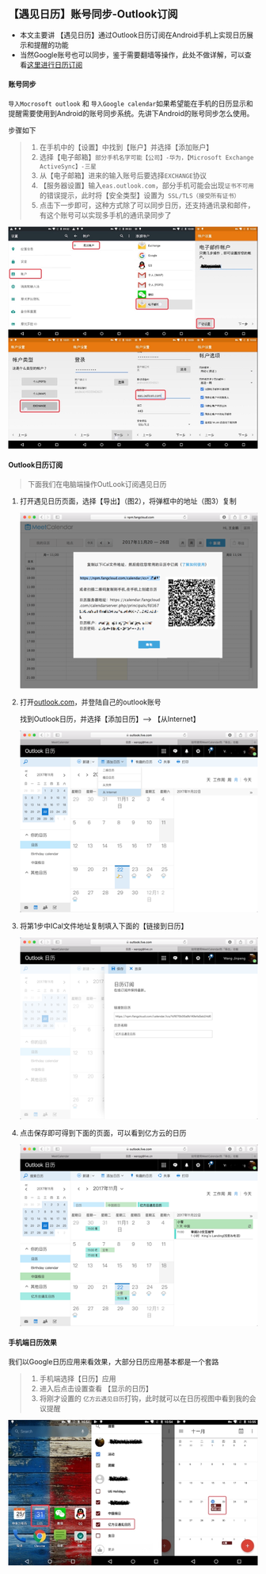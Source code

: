 ## 【遇见日历】账号同步-Outlook订阅

* 本文主要讲 【遇见日历】通过Outlook日历订阅在Android手机上实现日历展示和提醒的功能
* 当然Google账号也可以同步，鉴于需要翻墙等操作，此处不做详解，可以查看[这里进行日历订阅](https://npm.fangcloud.com/assets/calendar/html/help.html)

#### 账号同步

`导入Mocrosoft outlook` 和 `导入Google calendar`如果希望能在手机的日历显示和提醒需要使用到Android的账号同步系统。先讲下Android的账号同步怎么使用。

步骤如下

> 1. 在手机中的【设置】中找到【账户】并选择【添加账户】
> 2. 选择【电子邮箱】`部分手机名字可能【公司】-华为，【Microsoft Exchange ActiveSync】-三星`
> 3. 从【电子邮箱】进来的输入账号后要选择`EXCHANGE`协议
> 4. 【服务器设置】输入`eas.outlook.com`，部分手机可能会出现`证书不可用`的错误提示，此时将【安全类型】设置为` SSL/TLS（接受所有证书）`
> 5. 点击下一步即可，这种方式除了可以同步日历，还支持通讯录和邮件，有这个账号可以实现多手机的通讯录同步了

![](img/8C22B336-6F71-4780-9EFB-92142095AC9D.jpeg)

#### Outlook日历订阅

> 下面我们在电脑端操作OutLook订阅遇见日历

1. 打开遇见日历页面，选择【导出】（图2），将弹框中的地址（图3）复制 

	![](img/QQ20171122-173816@2x.png)

2. 打开[outlook.com](outlook.com)，并登陆自己的outlook账号

   找到Outlook日历，并选择【添加日历】—> 【从Internet】
   
   ![](img/QQ20171122-105804@2x.png)

3. 将第1步中ICal文件地址复制填入下面的【链接到日历】
	
	![](img/QQ20171122-105922@2x.png)

4. 点击保存即可得到下面的页面，可以看到亿方云的日历

	![](img/QQ20171122-110045@2x.png)

#### 手机端日历效果

我们以Google日历应用来看效果，大部分日历应用基本都是一个套路

> 1. 手机端选择【日历】应用
> 2. 进入后点击设置查看 【显示的日历】
> 3. 将刚才设置的 `亿方云遇见日历`打钩，此时就可以在日历视图中看到我的会议提醒

![](img/DE65B60F-87CD-472D-95C3-29FBBF36AC90.jpeg)
